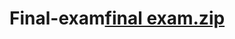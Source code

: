 # Final-exam[final exam.zip](https://github.com/marvellagnwn/Final-exam/files/8885626/final.exam.zip)
